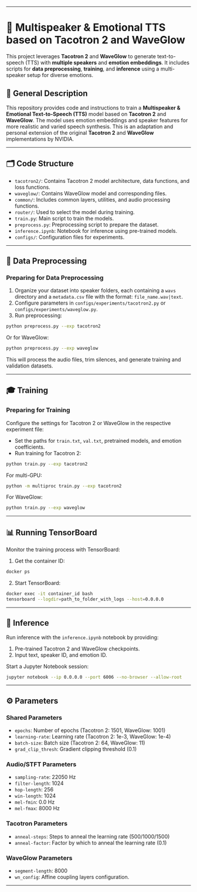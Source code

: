 
---

# 📢 **Multispeaker & Emotional TTS based on Tacotron 2 and WaveGlow**

This project leverages **Tacotron 2** and **WaveGlow** to generate text-to-speech (TTS) with **multiple speakers** and **emotion embeddings**. It includes scripts for **data preprocessing**, **training**, and **inference** using a multi-speaker setup for diverse emotions.


## 📝 **General Description**

This repository provides code and instructions to train a **Multispeaker & Emotional Text-to-Speech (TTS)** model based on **Tacotron 2** and **WaveGlow**. The model uses emotion embeddings and speaker features for more realistic and varied speech synthesis. This is an adaptation and personal extension of the original **Tacotron 2** and **WaveGlow** implementations by NVIDIA.

---

## 🗂️ **Code Structure**

* `tacotron2/`: Contains Tacotron 2 model architecture, data functions, and loss functions.
* `waveglow/`: Contains WaveGlow model and corresponding files.
* `common/`: Includes common layers, utilities, and audio processing functions.
* `router/`: Used to select the model during training.
* `train.py`: Main script to train the models.
* `preprocess.py`: Preprocessing script to prepare the dataset.
* `inference.ipynb`: Notebook for inference using pre-trained models.
* `configs/`: Configuration files for experiments.

---

## 🔧 **Data Preprocessing**

### **Preparing for Data Preprocessing**

1. Organize your dataset into speaker folders, each containing a `wavs` directory and a `metadata.csv` file with the format: `file_name.wav|text`.
2. Configure parameters in `configs/experiments/tacotron2.py` or `configs/experiments/waveglow.py`.
3. Run preprocessing:

```bash
python preprocess.py --exp tacotron2
```

Or for WaveGlow:

```bash
python preprocess.py --exp waveglow
```

This will process the audio files, trim silences, and generate training and validation datasets.

---

## 🎓 **Training**

### **Preparing for Training**

Configure the settings for Tacotron 2 or WaveGlow in the respective experiment file:

* Set the paths for `train.txt`, `val.txt`, pretrained models, and emotion coefficients.
* Run training for Tacotron 2:

```bash
python train.py --exp tacotron2
```

For multi-GPU:

```bash
python -m multiproc train.py --exp tacotron2
```

For WaveGlow:

```bash
python train.py --exp waveglow
```

---

## 📊 **Running TensorBoard**

Monitor the training process with TensorBoard:

1. Get the container ID:

```bash
docker ps
```

2. Start TensorBoard:

```bash
docker exec -it container_id bash
tensorboard --logdir=path_to_folder_with_logs --host=0.0.0.0
```

---

## 🤖 **Inference**

Run inference with the `inference.ipynb` notebook by providing:

1. Pre-trained Tacotron 2 and WaveGlow checkpoints.
2. Input text, speaker ID, and emotion ID.

Start a Jupyter Notebook session:

```bash
jupyter notebook --ip 0.0.0.0 --port 6006 --no-browser --allow-root
```

---

## ⚙️ **Parameters**

### **Shared Parameters**

* `epochs`: Number of epochs (Tacotron 2: 1501, WaveGlow: 1001)
* `learning-rate`: Learning rate (Tacotron 2: 1e-3, WaveGlow: 1e-4)
* `batch-size`: Batch size (Tacotron 2: 64, WaveGlow: 11)
* `grad_clip_thresh`: Gradient clipping threshold (0.1)

### **Audio/STFT Parameters**

* `sampling-rate`: 22050 Hz
* `filter-length`: 1024
* `hop-length`: 256
* `win-length`: 1024
* `mel-fmin`: 0.0 Hz
* `mel-fmax`: 8000 Hz

### **Tacotron Parameters**

* `anneal-steps`: Steps to anneal the learning rate (500/1000/1500)
* `anneal-factor`: Factor by which to anneal the learning rate (0.1)

### **WaveGlow Parameters**

* `segment-length`: 8000
* `wn_config`: Affine coupling layers configuration.

---
